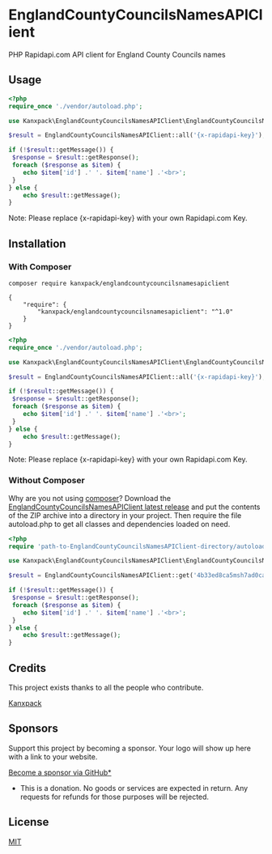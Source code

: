 # EnglandCountyCouncilsNamesAPIClient
PHP Rapidapi.com API client for England County Councils names

## Usage

```php
<?php
require_once './vendor/autoload.php';

use Kanxpack\EnglandCountyCouncilsNamesAPIClient\EnglandCountyCouncilsNamesAPIClient;

$result = EnglandCountyCouncilsNamesAPIClient::all('{x-rapidapi-key}');

if (!$result::getMessage()) {
 $response = $result::getResponse();
 foreach ($response as $item) {
 	echo $item['id'] .' '. $item['name'] .'<br>';
 }
} else {
	echo $result::getMessage();
}

```
Note: Please replace {x-rapidapi-key} with your own Rapidapi.com Key.

## Installation

### With Composer

```
composer require kanxpack/englandcountycouncilsnamesapiclient
```

```
{
    "require": {
        "kanxpack/englandcountycouncilsnamesapiclient": "^1.0"
    }
}
```

```php
<?php
require_once './vendor/autoload.php';

use Kanxpack\EnglandCountyCouncilsNamesAPIClient\EnglandCountyCouncilsNamesAPIClient;

$result = EnglandCountyCouncilsNamesAPIClient::all('{x-rapidapi-key}');

if (!$result::getMessage()) {
 $response = $result::getResponse();
 foreach ($response as $item) {
 	echo $item['id'] .' '. $item['name'] .'<br>';
 }
} else {
	echo $result::getMessage();
}
```
Note: Please replace {x-rapidapi-key} with your own Rapidapi.com Key.

### Without Composer

Why are you not using [composer](https://getcomposer.org/)? Download the [EnglandCountyCouncilsNamesAPIClient latest release](https://github.com/Kanxpack/EnglandCountyCouncilsNamesAPIClient/releases) and put the contents of the ZIP archive into a directory in your project. Then require the file autoload.php to get all classes and dependencies loaded on need.

```php
<?php
require 'path-to-EnglandCountyCouncilsNamesAPIClient-directory/autoload.php';

use Kanxpack\EnglandCountyCouncilsNamesAPIClient\EnglandCountyCouncilsNamesAPIClient;

$result = EnglandCountyCouncilsNamesAPIClient::get('4b33ed8ca5msh7ad0ca38aaee2cfp1b41f2jsn522a6c310273');

if (!$result::getMessage()) {
 $response = $result::getResponse();
 foreach ($response as $item) {
 	echo $item['id'] .' '. $item['name'] .'<br>';
 }
} else {
	echo $result::getMessage();
}
```
## Credits

This project exists thanks to all the people who contribute.

[Kanxpack](https://github.com/Kanxpack)

## Sponsors

Support this project by becoming a sponsor. Your logo will show up here with a link to your website.

[Become a sponsor via GitHub*](https://github.com/sponsors/Kanxpack)

* This is a donation. No goods or services are expected in return. Any requests for refunds for those purposes will be rejected.

## License
[MIT](https://github.com/Kanxpack/CurlGet?tab=MIT-1-ov-file#readme)